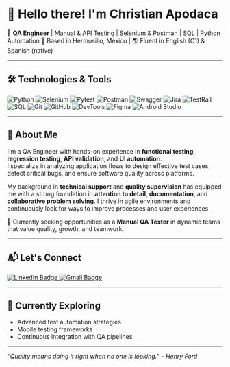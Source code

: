 # 👋 Hello there! I'm Christian Apodaca

🎯 **QA Engineer** | Manual & API Testing | Selenium & Postman | SQL | Python Automation 
📍 Based in Hermosillo, México | 🌎 Fluent in English (C1) & Spanish (native)

---

## 🛠️ Technologies & Tools

![Python](https://img.shields.io/badge/Python-3670A0?style=for-the-badge&logo=python&logoColor=white)
![Selenium](https://img.shields.io/badge/Selenium-43B02A?style=for-the-badge&logo=selenium&logoColor=white)
![Pytest](https://img.shields.io/badge/Pytest-0A9EDC?style=for-the-badge&logo=pytest&logoColor=white)
![Postman](https://img.shields.io/badge/Postman-FF6C37?style=for-the-badge&logo=postman&logoColor=white)
![Swagger](https://img.shields.io/badge/Swagger-85EA2D?style=for-the-badge&logo=swagger&logoColor=black)
![Jira](https://img.shields.io/badge/Jira-0052CC?style=for-the-badge&logo=jira&logoColor=white)
![TestRail](https://img.shields.io/badge/TestRail-14B8A6?style=for-the-badge&logoColor=white)
![SQL](https://img.shields.io/badge/SQL-4479A1?style=for-the-badge&logo=postgresql&logoColor=white)
![Git](https://img.shields.io/badge/Git-F05032?style=for-the-badge&logo=git&logoColor=white)
![GitHub](https://img.shields.io/badge/GitHub-181717?style=for-the-badge&logo=github&logoColor=white)
![DevTools](https://img.shields.io/badge/Chrome%20DevTools-4285F4?style=for-the-badge&logo=googlechrome&logoColor=white)
![Figma](https://img.shields.io/badge/Figma-F24E1E?style=for-the-badge&logo=figma&logoColor=white)
![Android Studio](https://img.shields.io/badge/Android%20Studio-3DDC84?style=for-the-badge&logo=android-studio&logoColor=white)

---

## 🧪 About Me

I'm a QA Engineer with hands-on experience in **functional testing**, **regression testing**, **API validation**, and **UI automation**.  
I specialize in analyzing application flows to design effective test cases, detect critical bugs, and ensure software quality across platforms.

My background in **technical support** and **quality supervision** has equipped me with a strong foundation in **attention to detail**, **documentation**, and **collaborative problem solving**. I thrive in agile environments and continuously look for ways to improve processes and user experiences.

🚀 Currently seeking opportunities as a **Manual QA Tester** in dynamic teams that value quality, growth, and teamwork.

---

## 📬 Let's Connect

 <p align="left">
  <a href="https://www.linkedin.com/in/christianapodaca1331/" target="_blank">
    <img src="https://img.shields.io/badge/LinkedIn-blue?style=for-the-badge&logo=linkedin&logoColor=white" alt="LinkedIn Badge"/>
  </a>
  <a href="mailto:c.ax1331@gmail.com" target="_blank">
    <img src="https://img.shields.io/badge/Gmail-D14836?style=for-the-badge&logo=gmail&logoColor=white" alt="Gmail Badge"/>
  </a>
</p>

---

## 🧭 Currently Exploring

- Advanced test automation strategies  
- Mobile testing frameworks  
- Continuous integration with QA pipelines

---

_“Quality means doing it right when no one is looking.” – Henry Ford_
